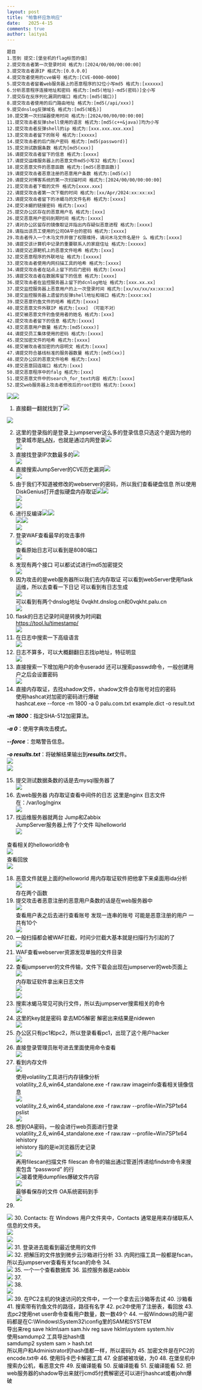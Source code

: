 ```yaml
---
layout: post
title: "帕鲁杯应急响应"
date:   2025-4-15
comments: true
author: laitya1
---
```


```plain
题目
1.签到 提交:[堡垒机的flag标签的值]
2.提交攻击者第一次登录时间 格式为:[2024/00/00/00:00:00]
3.提交攻击者源IP 格式为:[0.0.0.0]
4.提交攻者使用的cve编号 格式为:[CVE-0000-0000]
5.提交攻击者留着web服务器上的恶意程序的32位小写md5 格式为:[xxxxxx]
6.分析恶意程序连接地址和密码 格式为:[md5(地址)-md5(密码)]全小写
7.提交存在反序列化漏洞的端口 格式为:[md5(端口)]
8.提交攻击者使用的后门路由地址 格式为:[md5(/api/xxx)]
9.提交dnslog反弹域名 格式为:[md5(域名)]
10.提交第一次扫描器使用时间 格式为:[2024/00/00/00:00:00]
11.提交攻击者反弹shell使用的语言 格式为:[md5(c++&java)]均为小写
12.提交攻击者反弹shell的ip 格式为:[xxx.xxx.xxx.xxx]
13.提交攻击者留下的账号 格式为:[xxxxx]
14.提交攻击者的后门账户密码 格式为:[md5(password)]
15.提交测试数据条数 格式为[md5(xxx)]
16.请提交攻击者留下的信息 格式为:[xxxx]
17.请提交运维服务器上的恶意文件md5小写32 格式为:[xxxx]
18.提交恶意文件的恶意函数 格式为:[md5(恶意函数)]
19.请提交攻击者恶意注册的恶意用户条数 格式为:[md5(x)]
20.请提交对博客系统的第一次扫描时间 格式为:[2024/00/00/00:00:00]
21.提交攻击者下载的文件 格式为[xxxx.xxx]
22.请提交攻击者第一次下载的时间 格式为:[xx/Apr/2024:xx:xx:xx]
23.请提交攻击者留下的冰蝎马的文件名称 格式为:[xxxx]
24.提交冰蝎的链接密码 格式为:[xxx]
25.提交办公区存在的恶意用户名 格式为:[xxx]
26.提交恶意用户密码到期时间 格式为:[xxxx]
27.请对办公区留存的镜像取证并指出内存疑似恶意进程 格式为:[xxxx]
28.请指出该员工使用的公司OA平台的密码 格式为:[xxxx]
29.攻击者传入一个木马文件并做了权限维持，请问木马文件名是什 么 格式为:[xxxx]
30.请提交该计算机中记录的重要联系人的家庭住址 格式为:[xxxxx]
31.请提交近源靶机上的恶意文件哈希 格式为:[xxx]
32.提交恶意程序的外联地址 格式为:[xxxxx]
33.提交攻击者使用内网扫描工具的哈希 格式为:[xxxx]
34.请提交攻击者在站点上留下的后门密码 格式为:[xxxx]
35.请提交攻击者在数据库留下的信息 格式为:[xxxx]
36.提交攻击者在监控服务器上留下的dcnlog地址 格式为:[xxx.xx.xx]
37.提交监控服务器上恶意用户的上一次登录时间 格式为:[xx/xx/xx/xx:xx:xx]
38.提交监控服务器上遗留的反弹shell地址和端口 格式为:[xxxx:xx]
39.提交恶意钓鱼文件的哈希 格式为:[xxxx]
40.提交恶意文件外联IP 格式为:[xxx] （可能不对）
41.提交被恶意文件钓鱼使用者的姓名 格式为:[xxx]
42.提交攻击者留下的信息 格式为:[xxxx]
43.提交恶意用户数量 格式为:[md5(xxxx)]
44.请提交员工集体使用的密码 格式为:[xxxx]
45.提交加密文件的哈希 格式为:[xxxx]
46.提交被攻击者加密的内容明文 格式为:[xxxx]
47.请提交符合基线标准的服务器数量 格式为:[md5(xx)]
48.提交办公区的恶意文件哈希 格式为:[xxx]
49.提交恶意回连端口 格式为:[xxx]
50.提交恶意程序中的falg 格式为:[xxx]
51.提交恶意文件中的search_for_text内容 格式为:[xxxx]
52.提交web服务器上攻击者修改后的root密码 格式为:[xxxx]
```

![](https://cdn.nlark.com/yuque/0/2025/png/49146040/1744690373301-4053dc2b-ffe0-46ee-96c9-9bfdf5ae36e1.png)![](https://cdn.nlark.com/yuque/0/2025/png/49146040/1744690373370-3cc0bc08-5de3-464c-b61e-53e4b6ace4fd.png)

1. <font style="color:#000000;">直接翻一翻就找到了</font>![](assets/image-20250415103455285.png)

![](https://cdn.nlark.com/yuque/0/2025/png/49146040/1744690377099-24c5c5f4-01ba-436d-8905-2bfd69d216c4.png)

2. <font style="color:#000000;">这里的登录指的是登录上jumpserver这么多的登录信息只选这个是因为他的登录城市是</font>[<font style="color:#000000;">LAN</font>](https://so.csdn.net/so/search?q=LAN&spm=1001.2101.3001.7020)<font style="color:#000000;">，也就是通过内网登录</font>![](assets/image-20250415104253517.png)<font style="color:#000000;">  
![](https://cdn.nlark.com/yuque/0/2025/png/49146040/1744690383364-5a7f1161-73ea-4253-a392-8a5e1ee72fc2.png)
3. <font style="color:#000000;">直接找登录IP次数最多的</font>![](assets/image-20250415104416911.png)<font style="color:#000000;">  
</font>![](https://cdn.nlark.com/yuque/0/2025/png/49146040/1744690387700-c92215c9-bc86-46f9-831f-992666f9d0e3.png)
4. <font style="color:#000000;">直接搜索JumpServer的CVE历史漏洞</font>![](assets/image-20250415104611606.png)<font style="color:#000000;">  
</font>![](https://cdn.nlark.com/yuque/0/2025/png/49146040/1744690392449-221823e4-c096-481d-85b8-1f86dd7de8ee.png)
5. <font style="color:#000000;">由于我们不知道被修改的webserver的密码，所以我们查看硬盘信息 所以使用DiskGenius打开虚拟硬盘内存取证</font>![](assets/image-20250415105554488.png)![](assets/image-20250415105813971.png)<font style="color:#000000;">  
</font>![](https://cdn.nlark.com/yuque/0/2025/png/49146040/1744690395918-57715e6e-f149-446b-8eef-37c818e198b6.png)<font style="color:#000000;">  
</font>![](https://cdn.nlark.com/yuque/0/2025/png/49146040/1744690406914-ae41b5a0-57c9-4e1e-9d7a-5bbc7647b040.png)
6. <font style="color:#000000;">进行反编译</font>![](assets/image-20250415120415997.png)![](assets/image-20250415120314652.png)<font style="color:#000000;">  
</font>![](https://cdn.nlark.com/yuque/0/2025/png/49146040/1744690406966-dc360323-369d-484c-92fb-d9b7be925f6c.png)![](https://cdn.nlark.com/yuque/0/2025/png/49146040/1744690407023-0f2a3d41-6d73-4560-a079-83f8c6ea6251.png)<font style="color:#000000;">  
</font>![](https://cdn.nlark.com/yuque/0/2025/png/49146040/1744690507881-f2e987ff-6dd6-4a2c-9e68-f54300307448.png)
7. <font style="color:#000000;">登录WAF查看最早的攻击事件  
</font>![](https://cdn.nlark.com/yuque/0/2025/png/49146040/1744691058857-73e709f7-209a-4108-a75a-51cecb4fa988.png)<font style="color:#000000;">  
</font><font style="color:#000000;">查看原始日志可以看到是8080端口  
</font>![](https://cdn.nlark.com/yuque/0/2025/png/49146040/1744691100207-1eb2ecfa-5289-44f5-8fa0-e156aaf8c19f.png)
8. <font style="color:#000000;">发现有两个接口 可以都试试进行md5加密提交  
</font>![](https://cdn.nlark.com/yuque/0/2025/png/49146040/1744691294690-48b0612e-fa3c-4ea9-8acb-450033cc4364.png)
9. <font style="color:#000000;">因为攻击的是web服务器所以我们去内存取证 可以看到webServer使用flask运维，所以去查看一下日记 可以看到有日志生成  
</font>![](https://cdn.nlark.com/yuque/0/2025/png/49146040/1744691659394-3f4b1d60-58bb-4d1d-b0e1-307b352d839b.png)<font style="color:#000000;">  
</font><font style="color:#000000;">可以看到有两个dnslog地址 0vqkht.dnslog.cn和0vqkht.palu.cn  
</font>![](https://cdn.nlark.com/yuque/0/2025/png/49146040/1744691773000-30d0cfa0-2351-4fb9-a3d5-018c5d4bc06e.png)
10. <font style="color:#000000;">flask的日志记录时间是转换为时间戳  
</font>[<font style="color:#000000;">https://tool.lu/timestamp/</font>](https://tool.lu/timestamp/)<font style="color:#000000;">  
</font>![](https://cdn.nlark.com/yuque/0/2025/png/49146040/1744692491376-0461ff8c-0bf1-4131-9e0e-e308f5472259.png)
11. <font style="color:#000000;">在日志中搜索一下高级语言  
</font>![](https://cdn.nlark.com/yuque/0/2025/png/49146040/1744692551630-b7818588-4fcd-4b4e-ae60-585e83ace922.png)
12. <font style="color:#000000;">日志不算多，可以大概翻翻日志找ip地址，特征明显  
</font>![](https://cdn.nlark.com/yuque/0/2025/png/49146040/1744692637299-f7588fc6-1cbd-4978-bfce-c8a13543d7a1.png)
13. <font style="color:#000000;">直接搜索一下增加用户的命令useradd 还可以搜索passwd命令，一般创建用户之后会设置密码  
</font>![](https://cdn.nlark.com/yuque/0/2025/png/49146040/1744692735241-92386957-93fc-4d65-913d-294cc986329c.png)
14. <font style="color:#000000;">直接内存取证，去找shadow文件，shadow文件会存账号对应的密码  
</font><font style="color:#000000;">使用hashcat对加密的密码进行爆破   
</font><font style="color:#000000;">hashcat.exe --force -m 1800 -a 0 palu.com.txt example.dict -o result.txt</font>

_**<font style="color:#000000;background-color:rgb(249, 249, 249);">-m 1800</font>**_<font style="color:#000000;">：指定SHA-512加密算法。</font>

_**<font style="color:#000000;background-color:rgb(249, 249, 249);">-a 0</font>**_<font style="color:#000000;">：使用字典攻击模式。</font>

_**<font style="color:#000000;background-color:rgb(249, 249, 249);">--force</font>**_<font style="color:#000000;">：忽略警告信息。</font>

_**<font style="color:#000000;background-color:rgb(249, 249, 249);">-o results.txt</font>**_<font style="color:#000000;">：将破解结果输出到</font>_**<font style="color:#000000;background-color:rgb(249, 249, 249);">results.txt</font>**_<font style="color:#000000;">文件。  
</font>![](https://cdn.nlark.com/yuque/0/2025/png/49146040/1744693615405-7d71c51c-19b5-4d99-96ec-0f4234ac4911.png)<font style="color:#000000;">  
</font>![](https://cdn.nlark.com/yuque/0/2025/png/49146040/1744693587984-d01502df-7c90-49d0-b32f-4f52486b0343.png)

15. <font style="color:#000000;">提交测试数据条数的话是去mysql服务器了  
</font>![](https://cdn.nlark.com/yuque/0/2025/png/49146040/1744693822877-6bb7eedf-7001-4a9f-befa-a2d5cb1e384a.png)
16. <font style="color:#000000;">去web服务器 内存取证查看中间件的日志 这里是nginx 日志文件在：/var/log/nginx  
</font>![](https://cdn.nlark.com/yuque/0/2025/png/49146040/1744693946888-78cca8a5-e45e-4f6e-809f-d5def10e689b.png)
17. <font style="color:#000000;">找运维服务器就两台  Jump和Zabbix  
</font><font style="color:#000000;">JumpServer服务器上传了个文件 叫helloworld  
</font>![](https://cdn.nlark.com/yuque/0/2025/png/49146040/1744694139763-ef7a6984-ac69-44f5-a8bd-864c925e8680.png)

<font style="color:#000000;">查看相关的helloworld命令  
</font>![](https://cdn.nlark.com/yuque/0/2025/png/49146040/1744695172375-f2bb8194-5a54-4b53-98fe-246f4426970a.png)<font style="color:#000000;">  
</font><font style="color:#000000;">查看回放  
</font>![](https://cdn.nlark.com/yuque/0/2025/png/49146040/1744695165858-983526a1-d98f-48ea-a59d-9ffb71e3ad15.png)

18. <font style="color:#000000;">恶意文件就是上面的helloworld 用内存取证软件把他拿下来桌面用ida分析  
</font>![](https://cdn.nlark.com/yuque/0/2025/png/49146040/1744695677791-05898020-c1b7-4ce1-a622-7313a9164682.png)<font style="color:#000000;">  
</font><font style="color:#000000;">存在两个函数</font>
19. <font style="color:#000000;">提交攻击者恶意注册的恶意用户条数的话是在web服务器中  
</font>![](https://cdn.nlark.com/yuque/0/2025/png/49146040/1744696324123-6ddbef06-caca-4009-9a46-80d2fa8139b4.png)<font style="color:#000000;">  
</font><font style="color:#000000;">查看用户表之后去进行查看账号 发现一连串的账号 可能是恶意注册的用户 一共有10个  
</font>![](https://cdn.nlark.com/yuque/0/2025/png/49146040/1744696703977-e4782d57-fb43-4ee5-8fab-6703d1e2ddb3.png)
20. <font style="color:#000000;">一般扫描都会被WAF拦截，时间少拦截大基本就是扫描行为引起的了  
</font>![](https://cdn.nlark.com/yuque/0/2025/png/49146040/1744696912055-d5ba9e72-6109-4823-a28b-a04e69598f4d.png)
21. <font style="color:#000000;">WAF查看webserver资源发现单独的文件目录  
</font>![](https://cdn.nlark.com/yuque/0/2025/png/49146040/1744697677235-6e17a535-90bd-4787-877b-245154741cbc.png)
22. <font style="color:#000000;">查看jumpserver的文件传输，文件下载会出现在jumpserver的web页面上</font><font style="color:#000000;">  
</font>![](https://cdn.nlark.com/yuque/0/2025/png/49146040/1744698018807-8213f5a7-f320-4c27-9b6d-862a716e4390.png)<font style="color:#000000;">  
</font><font style="color:#000000;">内存取证软件拿出来日志文件  
</font>![](https://cdn.nlark.com/yuque/0/2025/png/49146040/1744698274027-36c6f06e-56e7-45f4-88b6-faed9b4bcecd.png)<font style="color:#000000;">  
</font>![](https://cdn.nlark.com/yuque/0/2025/png/49146040/1744698255587-6602ae57-8075-466e-a4ac-2d76e0b50da3.png)
23. <font style="color:#000000;">搜索冰蝎马常见可执行文件，所以去jumpserver搜索相关的命令  
</font>![](https://cdn.nlark.com/yuque/0/2025/png/49146040/1744698407309-f99e8f8b-2ba1-43a5-a491-855561d43926.png)
24. <font style="color:#000000;">这里的key就是密码 拿去MD5解密 解密出来结果是nidewen  
</font>![](https://cdn.nlark.com/yuque/0/2025/png/49146040/1744698441375-3bcdbddc-f9e6-484a-8a8c-d9e34bab41ff.png)
25. <font style="color:#000000;">办公区只有pc1和pc2，所以登录看看pc1，出现了这个用户hacker  
</font>![](https://cdn.nlark.com/yuque/0/2025/png/49146040/1744701245270-7dabb66d-c398-46b8-bac1-ba352d8ff94b.png)
26. <font style="color:#000000;">直接登录管理员账号进去里面使用命令查看  
</font>![](https://cdn.nlark.com/yuque/0/2025/png/49146040/1744701370319-986390c5-2892-4ef6-9818-9fb415171a47.png)
27. <font style="color:#000000;">看到内存文件  
</font>![](https://cdn.nlark.com/yuque/0/2025/png/49146040/1744701459351-5cb0f133-8185-4f4b-9aa3-37e3a1adbbe8.png)<font style="color:#000000;">  
</font><font style="color:#000000;">使用volatility工具进行内存镜像分析  
</font><font style="color:#000000;">volatility_2.6_win64_standalone.exe -f raw.raw imageinfo查看相关镜像信息  
</font>![](https://cdn.nlark.com/yuque/0/2025/png/49146040/1744703165024-7888b0e5-2718-4a79-8f09-691d43e0ee1c.png)<font style="color:#000000;">  
</font><font style="color:#000000;">volatility_2.6_win64_standalone.exe -f raw.raw --profile=Win7SP1x64 pslist  
</font>![](https://cdn.nlark.com/yuque/0/2025/png/49146040/1744702770062-ffe7026b-fcaa-42b8-87f7-93206a0aeb60.png)
28. <font style="color:#000000;">想到OA密码，一般会进行web页面进行登录  
</font><font style="color:#000000;">volatility_2.6_win64_standalone.exe -f raw.raw --profile=Win7SP1x64 iehistory  
</font><font style="color:#000000;">iehistory 指的是ie浏览器历史记录  
</font>![](https://cdn.nlark.com/yuque/0/2025/png/49146040/1744703217133-7a437bb9-afbd-4ace-9431-4c776e46f121.png)<font style="color:#000000;">  
</font><font style="color:#000000;">再用filescan扫描文件 filescan 命令的输出通过管道|传递给findstr命令来搜索包含 “password” 的行  
</font>![](https://cdn.nlark.com/yuque/0/2025/png/49146040/1744703356878-1fabf8d7-c3d9-4b19-96cd-fd141877a059.png)<font style="color:#000000;">接着使用dumpfiles爆破文件内容  
</font>![](https://cdn.nlark.com/yuque/0/2025/png/49146040/1744703660474-8078535b-8bc0-4fa1-a4bb-41680f26f3c1.png)<font style="color:#000000;">  
</font><font style="color:#000000;">最够看保存的文件 OA系统密码到手  
</font>![](https://cdn.nlark.com/yuque/0/2025/png/49146040/1744703688705-973d42fc-49cd-43b0-ba8c-44c9f28ff89b.png)
29. <font style="color:#000000;">  
</font>![](https://cdn.nlark.com/yuque/0/2025/png/49146040/1744704394207-9bd40ca9-6bea-40b2-836d-06a831895d50.png)
30. <font style="color:#000000;">Contacts\: 在 Windows 用户文件夹中，Contacts 通常是用来存储联系人信息的文件夹。  
</font>![](https://cdn.nlark.com/yuque/0/2025/png/49146040/1744704783210-fa2783ea-04d1-4d81-9ce1-c2d8efa6ca32.png)<font style="color:#000000;">  
</font>![](https://cdn.nlark.com/yuque/0/2025/png/49146040/1744704798963-f9ba1eed-883b-4f0c-b421-4ab824092a14.png)<font style="color:#000000;">  
</font>![](https://cdn.nlark.com/yuque/0/2025/png/49146040/1744704841204-15f0ae08-811a-4b20-b418-339e71411bcc.png)
31. <font style="color:#000000;">登录进去能看到最近使用的文件  
</font>![](https://cdn.nlark.com/yuque/0/2025/png/49146040/1744704962614-f99fdff3-dadc-4237-9068-99bc4d7b924b.png)
32. <font style="color:#000000;">把解压的文件放到微步云沙箱进行分析</font>
33. <font style="color:#000000;">内网扫描工具一般都是fscan，所以去jumpserver查看有关fscan的命令 </font>
34. <font style="color:#000000;">  
</font>![](https://cdn.nlark.com/yuque/0/2025/png/49146040/1744706156840-0d7f2bd6-33b7-4a2e-8ea2-0d8b0282e013.png)
35. <font style="color:#000000;">一个一个查看数据库</font>
36. <font style="color:#000000;">监控服务器是zabbix  
</font>![](https://cdn.nlark.com/yuque/0/2025/png/49146040/1744706519072-2251e5e3-cc8c-4766-a228-c061d8bf5b61.png)
37. <font style="color:#000000;">  
</font>![](https://cdn.nlark.com/yuque/0/2025/png/49146040/1744706558757-f07ad539-9fc2-426f-b32b-b5161f7c034c.png)
38. <font style="color:#000000;">  
</font>![](https://cdn.nlark.com/yuque/0/2025/png/49146040/1744706692873-05e64b1b-cc48-4541-95b7-85033c042578.png)<font style="color:#000000;">  
</font>![](https://cdn.nlark.com/yuque/0/2025/png/49146040/1744706674487-9ef6b5e8-a4fd-42db-8750-1277a153aecb.png)
39. <font style="color:#000000;">在PC2主机的快速访问的文件中，一个一个拿去云沙箱等去试</font>
40. <font style="color:#000000;">沙箱看</font>
41. <font style="color:#000000;">搜索带有钓鱼文件的路径，路径有名字</font>
42. <font style="color:#000000;">pc2中使用了注册表，看回放</font>
43. <font style="color:#000000;">去pc2使用net user命令查看用户数量，数一数49个</font>
44. <font style="color:#000000;">一般Windows的用户密码都是在C:\Windows\System32\config里的SAM和SYSTEM  
</font><font style="color:#000000;">导出来reg save hklm\sam sam.hiv reg save hklm\system system.hiv  
</font><font style="color:#000000;">使用samdump2 工具导出hash值  
</font><font style="color:#000000;">samdump2 system sam > hash.txt  
</font><font style="color:#000000;">所以用户和Administrator的hash值都一样，所以密码为</font>
45. <font style="color:#000000;">加密文件是在PC2的encode.txt中</font>
46. <font style="color:#000000;">使用玛卡巴卡解密工具</font>
47. <font style="color:#000000;">全部被被攻破，为0</font>
48. <font style="color:#000000;">在堡垒机中搜索办公机，看恶意文件</font>
49. <font style="color:#000000;">反编译能看</font>
50. <font style="color:#000000;">反编译能看</font>
51. <font style="color:#000000;">反编译能看</font>
52. <font style="color:#000000;">把web服务器的shadow导出来就行cmd5付费解密还可以进行hashcat或者john爆破</font>

<font style="color:#000000;"></font>

